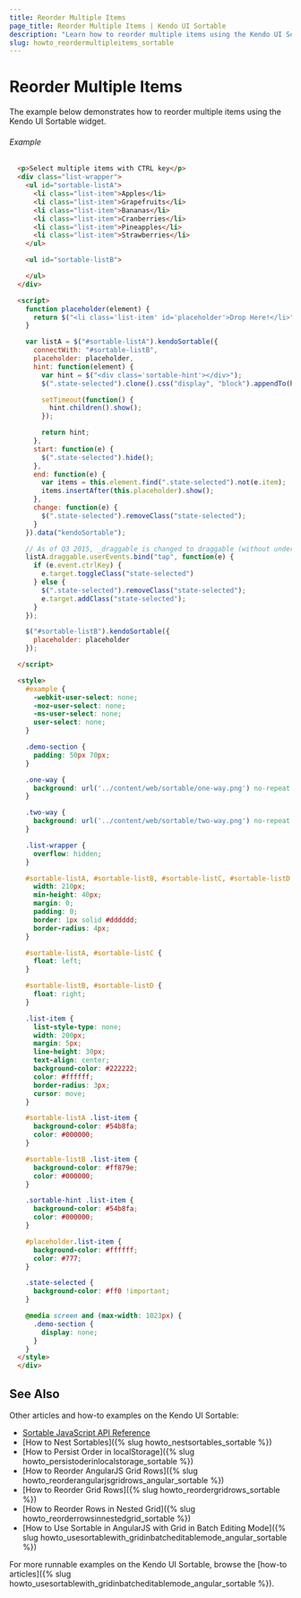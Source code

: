 ```yaml
---
title: Reorder Multiple Items
page_title: Reorder Multiple Items | Kendo UI Sortable
description: "Learn how to reorder multiple items using the Kendo UI Sortable widget."
slug: howto_reordermultipleitems_sortable
---
```


# Reorder Multiple Items

The example below demonstrates how to reorder multiple items using the Kendo UI Sortable widget.

###### Example

```html
  <p>Select multiple items with CTRL key</p>
  <div class="list-wrapper">
    <ul id="sortable-listA">
      <li class="list-item">Apples</li>
      <li class="list-item">Grapefruits</li>
      <li class="list-item">Bananas</li>
      <li class="list-item">Cranberries</li>
      <li class="list-item">Pineapples</li>
      <li class="list-item">Strawberries</li>
    </ul>

    <ul id="sortable-listB">

    </ul>
  </div>

  <script>
    function placeholder(element) {
      return $("<li class='list-item' id='placeholder'>Drop Here!</li>");
    }

    var listA = $("#sortable-listA").kendoSortable({
      connectWith: "#sortable-listB",
      placeholder: placeholder,
      hint: function(element) {
        var hint = $("<div class='sortable-hint'></div>");
        $(".state-selected").clone().css("display", "block").appendTo(hint);

        setTimeout(function() {
          hint.children().show();
        });

        return hint;
      },
      start: function(e) {
        $(".state-selected").hide();
      },
      end: function(e) {
        var items = this.element.find(".state-selected").not(e.item);
        items.insertAfter(this.placeholder).show();
      },
      change: function(e) {
        $(".state-selected").removeClass("state-selected");
      }
    }).data("kendoSortable");

    // As of Q3 2015, _draggable is changed to draggable (without underscore).
    listA.draggable.userEvents.bind("tap", function(e) {
      if (e.event.ctrlKey) {
        e.target.toggleClass("state-selected")  
      } else {
        $(".state-selected").removeClass("state-selected");
        e.target.addClass("state-selected");
      }
    });

    $("#sortable-listB").kendoSortable({
      placeholder: placeholder
    });

  </script>

  <style>
    #example {
      -webkit-user-select: none;
      -moz-user-select: none;
      -ms-user-select: none;
      user-select: none;
    }

    .demo-section {
      padding: 50px 70px;
    }

    .one-way {
      background: url('../content/web/sortable/one-way.png') no-repeat 50% 50%;
    }

    .two-way {
      background: url('../content/web/sortable/two-way.png') no-repeat 50% 50%;
    }

    .list-wrapper {
      overflow: hidden;
    }

    #sortable-listA, #sortable-listB, #sortable-listC, #sortable-listD, .sortable-hint {
      width: 210px;
      min-height: 40px;
      margin: 0;
      padding: 0;
      border: 1px solid #dddddd;
      border-radius: 4px;
    }

    #sortable-listA, #sortable-listC {
      float: left;
    }

    #sortable-listB, #sortable-listD {
      float: right;
    }

    .list-item {
      list-style-type: none;
      width: 200px;
      margin: 5px;
      line-height: 30px;
      text-align: center;
      background-color: #222222;
      color: #ffffff;
      border-radius: 3px;
      cursor: move;
    }

    #sortable-listA .list-item {
      background-color: #54b8fa;
      color: #000000;
    }

    #sortable-listB .list-item {
      background-color: #ff879e;
      color: #000000;
    }

    .sortable-hint .list-item {
      background-color: #54b8fa;
      color: #000000;
    }

    #placeholder.list-item {
      background-color: #ffffff;
      color: #777;
    }

    .state-selected {
      background-color: #ff0 !important;
    }

    @media screen and (max-width: 1023px) {
      .demo-section {
        display: none;
      }
    }
  </style>
  </div>
```

## See Also

Other articles and how-to examples on the Kendo UI Sortable:

* [Sortable JavaScript API Reference](/api/javascript/ui/sortable)
* [How to Nest Sortables]({% slug howto_nestsortables_sortable %})
* [How to Persist Order in localStorage]({% slug howto_persistoderinlocalstorage_sortable %})
* [How to Reorder AngularJS Grid Rows]({% slug howto_reorderangularjsgridrows_angular_sortable %})
* [How to Reorder Grid Rows]({% slug howto_reordergridrows_sortable %})
* [How to Reorder Rows in Nested Grid]({% slug howto_reorderrowsinnestedgrid_sortable %})
* [How to Use Sortable in AngularJS with Grid in Batch Editing Mode]({% slug howto_usesortablewith_gridinbatcheditablemode_angular_sortable %})

For more runnable examples on the Kendo UI Sortable, browse the [how-to articles]({% slug howto_usesortablewith_gridinbatcheditablemode_angular_sortable %}).
